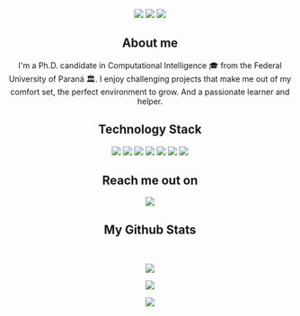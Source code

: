 <p align="center">
 
</p align="center">
<!--<img src="https://github.com/ritik307/ritik307/blob/main/images/newbg(1).png" />-->

<p align="center">
 
 <img src="https://badges.pufler.dev/visits/taperinha/taperinha"/> 
 <!-- <img src="https://badges.pufler.dev/years/ritik307"/> -->
 <img src="https://badges.pufler.dev/repos/taperinha"/>
 <img src="https://badges.pufler.dev/commits/monthly/taperinha" />

</p>

<h2 align="center">About me</h2>
<p align="center">
  I'm a Ph.D. candidate in Computational Intelligence 🎓 from the Federal University of Paraná 🏛. I enjoy challenging projects that make me out of my comfort set, the perfect environment to grow. And a passionate learner and helper.
</p>

<h2 align="center">Technology Stack</h2>

<p align="center">
 <img src="https://img.shields.io/badge/C-00599C?style=flat-square&logo=c&logoColor=white"/> 
 <img src="https://img.shields.io/badge/-C++-00599C?style=flat-square&logo=c&logoColor=white"/>
 <img src="https://img.shields.io/badge/-java-00599C?style=flat-square&logo=java&logoColor=white"/>
 <img src="https://img.shields.io/badge/Python-00599C?style=flat-square&logo=python&logoColor=white"/> 
 <img src="https://img.shields.io/badge/-JavaScript-grey?style=flat-square&logo=javascript"/> 
 <img src="https://img.shields.io/badge/-Bootstrap-563D7C?style=flat-square&logo=bootstrap"/>
 <img src="https://img.shields.io/badge/-MySQL-black?style=flat-square&logo=mysql"/> 
</p>

<h2 align="center">Reach me out on</h2>

<p align="center">
<a href="https://www.linkedin.com/in/fiabane-alexander/">
 <img src="https://img.shields.io/badge/-fiabane--alexander-blue?style=flat-square&logo=Linkedin&logoColor=white&link=https://www.linkedin.com/in/fiabane-alexander/"/>
</a> 
</p>

<h2 align="center">
  My Github Stats
</h2>

<br>

<p align="center">
 <img src = "https://github-readme-stats.vercel.app/api/top-langs/?username=alexanderfiabane&layout=compact&langs_count=8&show_icons=true&theme=default">  
</p>

<p align = "center">
  <img src = "https://github-readme-stats.vercel.app/api?username=alexanderfiabane&show_icons=true&theme=default&line_height=27">  
</p>

<p align = "center">
 <img  src="https://github-readme-streak-stats.herokuapp.com/?user=alexanderfiabane&show_icons=true&locale=en&layout=compact&theme=default&line_height=0" />   
</p> 

<!--<p align = "center">
 <img scr="https://github-readme-stats.vercel.app/api/wakatime?username=alexanderfiabane&theme=default"/>
 <img src="https://activity-graph.herokuapp.com/graph?username=alexanderfiabane&theme=dfault">
</p> 
<hr>-->

<!--
**alexanderfiabane/alexanderfiabane** is a ✨ _special_ ✨ repository because its `README.md` (this file) appears on your GitHub profile.

Here are some ideas to get you started:

- 🔭 I’m currently working on ...
- 🌱 I’m currently learning ...
- 👯 I’m looking to collaborate on ...
- 🤔 I’m looking for help with ...
- 💬 Ask me about ...
- 📫 How to reach me: ...
- 😄 Pronouns: ...
- ⚡ Fun fact: ...


[![Anurag's GitHub stats](https://github-readme-stats.vercel.app/api?username=alexanderfiabane)](https://github.com/anuraghazra/github-readme-stats) [![GitHub Streak](https://github-readme-streak-stats.herokuapp.com/?user=alexanderfiabane)](https://git.io/streak-stats)

-->

